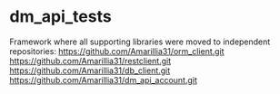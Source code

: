 # dm_api_tests

Framework where all supporting libraries were moved to independent repositories:
https://github.com/Amarillia31/orm_client.git  
https://github.com/Amarillia31/restclient.git  
https://github.com/Amarillia31/db_client.git  
https://github.com/Amarillia31/dm_api_account.git  